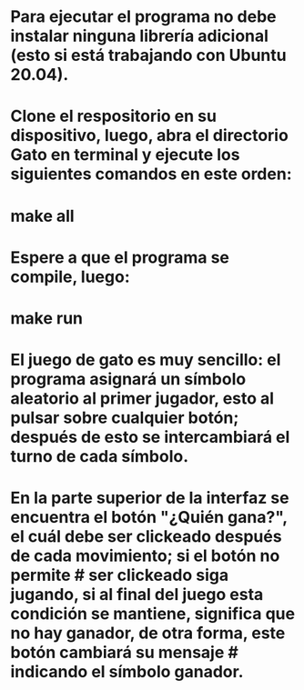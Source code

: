 # Para ejecutar el programa no debe instalar ninguna librería adicional (esto si está trabajando con Ubuntu 20.04).

# Clone el respositorio en su dispositivo, luego, abra el directorio Gato en terminal y ejecute los siguientes comandos en este orden:
# make all
# Espere a que el programa se compile, luego:
# make run

# El juego de gato es muy sencillo: el programa asignará un símbolo aleatorio al primer jugador, esto al pulsar sobre cualquier botón; después de esto se intercambiará el turno de cada símbolo.

# En la parte superior de la interfaz se encuentra el botón "¿Quién gana?", el cuál debe ser clickeado después de cada movimiento; si el botón no permite  # ser clickeado siga jugando, si al final del juego esta condición se mantiene, significa que no hay ganador, de otra forma, este botón cambiará su mensaje # indicando el símbolo ganador.


